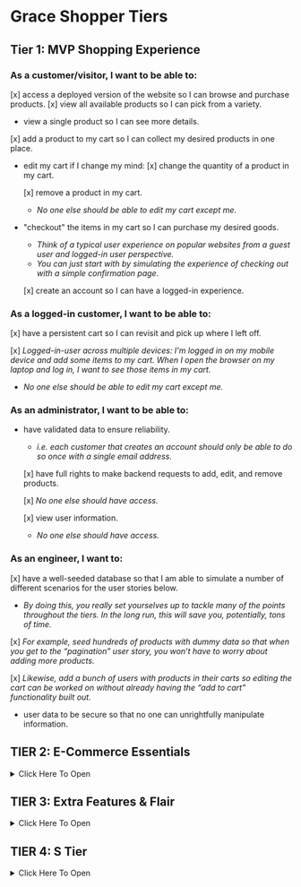 # Grace Shopper Tiers

## Tier 1: MVP Shopping Experience

### As a customer/visitor, I want to be able to:

[x] access a deployed version of the website so I can browse and purchase products.
[x] view all available products so I can pick from a variety.

- view a single product so I can see more details.

[x] add a product to my cart so I can collect my desired products in one place.

- edit my cart if I change my mind:
  [x] change the quantity of a product in my cart.

  [x] remove a product in my cart.

  - _No one else should be able to edit my cart except me._

- "checkout" the items in my cart so I can purchase my desired goods.

  - _Think of a typical user experience on popular websites from a guest user and logged-in user perspective._
  - _You can just start with by simulating the experience of checking out with a simple confirmation page._

  [x] create an account so I can have a logged-in experience.

### As a logged-in customer, I want to be able to:

[x] have a persistent cart so I can revisit and pick up where I left off.

[x] _Logged-in-user across multiple devices: I'm logged in on my mobile device and add some items to my cart. When I open the browser on my laptop and log in, I want to see those items in my cart._

- _No one else should be able to edit my cart except me._

### As an administrator, I want to be able to:

- have validated data to ensure reliability.

  - _i.e. each customer that creates an account should only be able to do so once with a single email address._

  [x] have full rights to make backend requests to add, edit, and remove products.

  [x] _No one else should have access._

  [x] view user information.

  - _No one else should have access._

### As an engineer, I want to:

[x] have a well-seeded database so that I am able to simulate a number of different scenarios for the user stories below.

- _By doing this, you really set yourselves up to tackle many of the points throughout the tiers. In the long run, this will save you, potentially, tons of time._

[x] _For example, seed hundreds of products with dummy data so that when you get to the “pagination” user story, you won’t have to worry about adding more products._

[x] _Likewise, add a bunch of users with products in their carts so editing the cart can be worked on without already having the “add to cart” functionality built out._

- user data to be secure so that no one can unrightfully manipulate information.

## TIER 2: E-Commerce Essentials

<details><summary>Click Here To Open</summary>

### As a customer, I want to be able to:

[x] see all products that belong to a certain category.
  - _Keep this simple. For example, a product can only belong to one category._
[x] explore an aesthetically pleasing website so I can easily navigate around and enjoy the experience (UI/UX).
  - _This includes front-end data validations. For example, if certain fields of a form are required and must be in a specific format, this is obvious to the user._
- have a persistent cart so I can revisit and pick up where I left off.
  - _There are two more experiences to consider here. Explore your favorite websites to see what the intended behavior is for the following cases:_
    - **Guest-only:** I don't want to create an account, but I want my cart to persist between browser refreshes.
      - Look into front-end storage for this one.
    - **Guest-to-logged-in-user:** Initially, I'm not logged in, and I add items to my cart. When I eventually log in, I want to see those same items I added when I was logged in still in my cart, in addition to the items I may have had in my cart from a previous logged in session.

### As a logged-in customer, I want to be able to:

[x] see my order history so I can remember my previously purchased items and their prices at the time of purchase.
- view and edit my user profile so I can update my information when necessary.
[x] log in through third-party authentication so I can avoid creating an account specific to the website.
- For example, Google OAuth.

### As an administrator, I want to be able to:

- allow customers to have a variety of payment method options in order to increase checkout conversion.
  [x] Begin by integrating Stripe
  -if interested, dive into integrating PayPal, Venmo, Braintree, or Bitcoin.
[x] edit products and manage users through a dashboard so I can easily make changes and assessments as necessary.

### As an engineer, I want:

- [continuous integration and delivery (deployment)](https://www.atlassian.com/continuous-delivery/continuous-integration) of the codebase so that there are lower rates of release failure.

</details>

## TIER 3: Extra Features & Flair

<details><summary>Click Here To Open</summary>

### As an administrator, I want to be able to:

- ensure accurate product inventory so that we can be sure only available products are sold.
  - _For example, when a customer purchases an item, the quantity available is appropriately deducted._
  - _Likewise, if a customer attempts to purchase a higher quantity of an item that is available, they will be alerted/notified that there isn't enough inventory._
- offer customers discounts through promo codes so that we can incentivize purchases.

### As a customer, I want to be able to:

#### Receive Notifications

- receive an email confirmation when placing an order so that I can easily reference it when needed without visiting my account.
- be notified when certain events occur so that I am informed of my actions.
  - _For example, when I add a product to my cart, there is a toast notification that pops up in the corner of the page with an appropriate message for that action._

#### Have A Seamless Experience

- navigate the website successfully regardless of whether or not I am handicapped so that my experience isn't hampered.
  - _This is a great opportunity to dive into ADA Compliance (screen-reader friendliness, keyboard navigation, colorblind-friendly, etc.)._
  - _[A11y Checklist](https://a11yproject.com/checklist)_
- view a display to know when content is loading or there is an error so that I can manage my expectations.
  - _For example, loading spinners while the frontend is waiting for a backend response._
  - _As a customer, if I visit a product page that doesn't exist, notify me that it doesn't and bring me to all products. Likewise, if I visit a page that outright doesn't exist, navigate me to the landing page._

#### Have A User-Friendly Experience

- filter through all products.
  - _This is an opportunity to dive into a "search" input field. You can filter all products using vanilla JavaScript, or look into Algolia (search-as-a-service)._
- browse through all products in a digestible way so that I am not overwhelmed with an endless list of products.
  - _Dive into pagination here!_
  - _This goes back to the initial seed in Tier 1. If you have a database seeded with thousands of products, there shouldn't be any blockers in order to tackle this user story. It also begs the question of whether we should fetch all of the products from the database or limit the response in intervals (e.g. 25 at a time) and show more only through a user action (e.g. clicking a “Next”/”Show More” button)._
  - _Keep in mind, if you already have the product filter feature built out, can you get pagination to work on the results as well?_
- view featured products so that I can get inspiration.
  - _For example, display the five most purchased products within a given period of time (i.e. yesterday or last week), or the most recently added products._
- add products to a wishlist so that I can differentiate products I would like to purchase now (cart) versus products I might be interested in purchasing in the future (wishlist).

</details>

## TIER 4: S Tier

<details><summary>Click Here To Open</summary>

### As a customer, I want to be able to:

- post products to my social media accounts so that I can share with my friends/followers.
  - _For example, integrating Facebook to create a post of a product's name, description, photo and link._
- receive recommended products so that I can have a customized user experience and get inspiration.
  - _For example, based on products viewed (similar products; matching "tags")._
- feel like the website experience is customized for my native language.
  - **Internationalization (i19n)**
    - _The process of designing and building an application to facilitate localization. The main concern is that applications can be adapted to various languages and regions without engineering changes._
  - **Localization (i10n)**
    - _The cultural and linguistic adaptation of an internationalized application to two or more culturally-distinct markets._
    - _For example, the website while the main language of the United States and United Kingdom is English, the currency ($ vs. £) and date format (12/31/2020 vs. 31/12/2020) vary._
  - _[Mozilla Internationalization & Localization Guidelines](https://www-archive.mozilla.org/docs/reflist/i18n/)_

### As an administrator, I want to be able to:

- visualize relevant KPIs (key performance indicators) in the admin dashboard so that I can make educated business decisions.
  - _For example, a line graph of total sales over time._

### As a CEO/CTO, I want:

- the website to allow for multi tenancy so that we can potentially white label the application and allow users to create "shops."
  - _Think Etsy and Amazon, where the sellers can have their own "shops" within the platforms._

</details>
